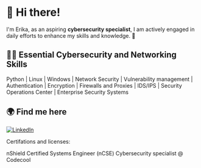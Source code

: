 # 👋 Hi there!
I'm Erika, as an aspiring **cybersecurity specialist**, I am actively engaged in daily efforts to enhance my skills and knowledge. 🚀

## 👩‍💻 Essential Cybersecurity and Networking Skills

Python | Linux | Windows | Network Security | Vulnerability management | Authentication | Encryption | Firewalls and Proxies | IDS/IPS | Security Operations Center | Enterprise Security Systems

## 🌍 Find me here

[![LinkedIn](https://img.shields.io/badge/LinkedIn-%230077B5.svg?logo=linkedin&logoColor=white)](https://linkedin.com/in/erika-kovacs-cybersecurity/)

Certifations and licenses:

nShield Certified Systems Engineer (nCSE)
Cybersecurity specialist @ Codecool
